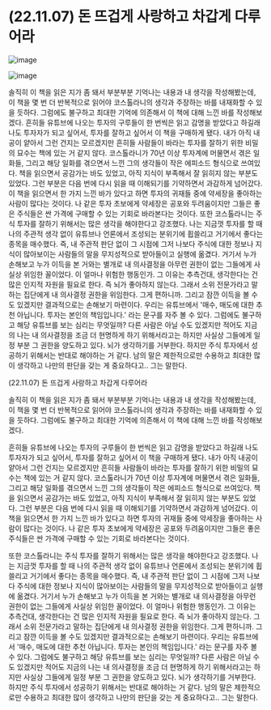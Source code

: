 # (22.11.07) 돈 뜨겁게 사랑하고 차갑게 다루어라

![image](https://user-images.githubusercontent.com/43941383/194196297-77e92373-6149-47b2-a229-6833b2e31622.png)

![image](https://user-images.githubusercontent.com/43941383/194196297-77e92373-6149-47b2-a229-6833b2e31622.png)

솔직히 이 책을 읽은 지가 좀 돼서 부분부분 기억나는 내용과 내 생각을 작성해봤는데, 이 책을 몇 번 더 반복적으로 읽어야 코스톨라니의 생각과 주장하는 바를 내재화할 수 있을 듯하다. 그럼에도 불구하고 최대한 기억에 의존해서 이 책에 대해 느낀 바를 작성해보겠다.
흔히들 유튜브에 나오는 투자의 구루들이 한 번씩은 읽고 감명을 받았다고 하길래 나도 투자자가 되고 싶어서, 투자를 잘하고 싶어서 이 책을 구매하게 됐다. 내가 아직 내공이 얕아서 그런 건지는 모르겠지만 흔히들 사람들이 바라는 투자를 잘하기 위한 비밀의 묘수는 책에 있는 거 같지 않다. 코스톨라니가 70년 이상 투자계에 머물면서 겪은 일화들, 그리고 해당 일화를 겪으면서 느낀 그의 생각들이 작은 에피소드 형식으로 쓰여있다. 책을 읽으면서 공감가는 바도 있었고, 아직 지식이 부족해서 잘 읽히지 않는 부분도 있었다. 그런 부분은 다음 번에 다시 읽을 때 이해되기를 기약하면서 과감하게 넘어갔다. 이 책을 읽으면서 한 가지 느낀 바가 있다고 하면 투자의 귀재들 중에 약세장을 좋아하는 사람이 많다는 것이다. 나 같은 투자 초보에게 약세장은 공포와 두려움이지만 그들은 좋은 주식들은 싼 가격에 구매할 수 있는 기회로 바라본다는 것이다.
또한 코스톨라니는 주식 투자를 잘하기 위해서는 많은 생각을 해야한다고 강조했다. 나는 지금껏 투자를 할 때 나의 주관적 생각 없이 유튜브나 언론에서 조성되는 분위기에 휩쓸리고 거기에서 좋다는 종목을 매수했다. 즉, 내 주관적 판단 없이 그 시점에 그저 나보다 주식에 대한 정보나 지식이 많아보이는 사람들의 말을 무지성적으로 받아들이고 실행에 옮겼다. 거기서 누가 손해보고 누가 이득을 본 거와는 별개로 내 의사결정을 아무런 권한이 없는 그들에게 사실상 위임한 꼴이었다. 이 얼마나 위험한 행동인가. 그 이유는 추측건대, 생각한다는 건 많은 인지적 자원을 필요로 한다. 즉 뇌가 좋아하지 않는다. 그래서 소위 전문가라고 말하는 집단에게 내 의사결정 권한을 위임한다. 그게 편하니까. 그리고 잠깐 이득을 볼 수도 있겠지만 결과적으로는 손해보기 마련이다. 우리는 유튜브에서 '매수, 매도에 대한 추천 아닙니다. 투자는 본인의 책임입니다.' 라는 문구를 자주 볼 수 있다. 그럼에도 불구하고 해당 유튜브를 보는 심리는 무엇일까? 다른 사람은 아닐 수도 있겠지만 적어도 지금의 나는 내 의사결정을 조금 더 현명하게 하기 위해서라고는 하지만 사실상 그들에게 일정 부분 그 권한을 양도하고 있다. 뇌가 생각하기를 거부한다. 하지만 주식 투자에서 성공하기 위해서는 반대로 해야하는 거 같다. 남의 말은 제한적으로만 수용하고 최대한 많이 생각하고 나만의 판단을 갖는 게 중요하다고.. 그는 말한다.

(22.11.07) 돈 뜨겁게 사랑하고 차갑게 다루어라

솔직히 이 책을 읽은 지가 좀 돼서 부분부분 기억나는 내용과 내 생각을 작성해봤는데, 이 책을 몇 번 더 반복적으로 읽어야 코스톨라니의 생각과 주장하는 바를 내재화할 수 있을 듯하다. 그럼에도 불구하고 최대한 기억에 의존해서 이 책에 대해 느낀 바를 작성해보겠다.

흔히들 유튜브에 나오는 투자의 구루들이 한 번씩은 읽고 감명을 받았다고 하길래 나도 투자자가 되고 싶어서, 투자를 잘하고 싶어서 이 책을 구매하게 됐다. 내가 아직 내공이 얕아서 그런 건지는 모르겠지만 흔히들 사람들이 바라는 투자를 잘하기 위한 비밀의 묘수는 책에 있는 거 같지 않다. 코스톨라니가 70년 이상 투자계에 머물면서 겪은 일화들, 그리고 해당 일화를 겪으면서 느낀 그의 생각들이 작은 에피소드 형식으로 쓰여있다. 책을 읽으면서 공감가는 바도 있었고, 아직 지식이 부족해서 잘 읽히지 않는 부분도 있었다. 그런 부분은 다음 번에 다시 읽을 때 이해되기를 기약하면서 과감하게 넘어갔다. 이 책을 읽으면서 한 가지 느낀 바가 있다고 하면 투자의 귀재들 중에 약세장을 좋아하는 사람이 많다는 것이다. 나 같은 투자 초보에게 약세장은 공포와 두려움이지만 그들은 좋은 주식들은 싼 가격에 구매할 수 있는 기회로 바라본다는 것이다.

또한 코스톨라니는 주식 투자를 잘하기 위해서는 많은 생각을 해야한다고 강조했다. 나는 지금껏 투자를 할 때 나의 주관적 생각 없이 유튜브나 언론에서 조성되는 분위기에 휩쓸리고 거기에서 좋다는 종목을 매수했다. 즉, 내 주관적 판단 없이 그 시점에 그저 나보다 주식에 대한 정보나 지식이 많아보이는 사람들의 말을 무지성적으로 받아들이고 실행에 옮겼다. 거기서 누가 손해보고 누가 이득을 본 거와는 별개로 내 의사결정을 아무런 권한이 없는 그들에게 사실상 위임한 꼴이었다. 이 얼마나 위험한 행동인가. 그 이유는 추측건대, 생각한다는 건 많은 인지적 자원을 필요로 한다. 즉 뇌가 좋아하지 않는다. 그래서 소위 전문가라고 말하는 집단에게 내 의사결정 권한을 위임한다. 그게 편하니까. 그리고 잠깐 이득을 볼 수도 있겠지만 결과적으로는 손해보기 마련이다. 우리는 유튜브에서 '매수, 매도에 대한 추천 아닙니다. 투자는 본인의 책임입니다.' 라는 문구를 자주 볼 수 있다. 그럼에도 불구하고 해당 유튜브를 보는 심리는 무엇일까? 다른 사람은 아닐 수도 있겠지만 적어도 지금의 나는 내 의사결정을 조금 더 현명하게 하기 위해서라고는 하지만 사실상 그들에게 일정 부분 그 권한을 양도하고 있다. 뇌가 생각하기를 거부한다. 하지만 주식 투자에서 성공하기 위해서는 반대로 해야하는 거 같다. 남의 말은 제한적으로만 수용하고 최대한 많이 생각하고 나만의 판단을 갖는 게 중요하다고.. 그는 말한다.

